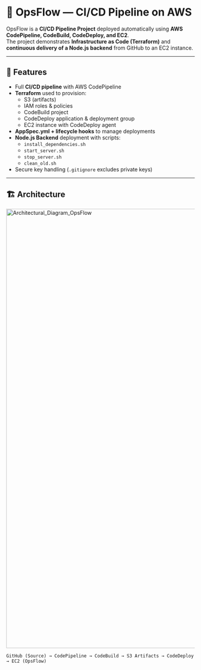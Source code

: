 # 🚀 OpsFlow — CI/CD Pipeline on AWS

OpsFlow is a **CI/CD Pipeline Project** deployed automatically using **AWS CodePipeline, CodeBuild, CodeDeploy, and EC2**.  
The project demonstrates **Infrastructure as Code (Terraform)** and **continuous delivery of a Node.js backend** from GitHub to an EC2 instance.

-------

## 📌 Features
- Full **CI/CD pipeline** with AWS CodePipeline
- **Terraform** used to provision:
  - S3 (artifacts)
  - IAM roles & policies
  - CodeBuild project
  - CodeDeploy application & deployment group
  - EC2 instance with CodeDeploy agent
- **AppSpec.yml + lifecycle hooks** to manage deployments
- **Node.js Backend** deployment with scripts:
  - `install_dependencies.sh`
  - `start_server.sh`
  - `stop_server.sh`
  - `clean_old.sh`
- Secure key handling (`.gitignore` excludes private keys)

---

## 🏗️ Architecture
<img width="1308" height="1175" alt="Architectural_Diagram_OpsFlow" src="https://github.com/user-attachments/assets/a13d9fb0-2f81-4907-8216-549e2e326613" />

```text
GitHub (Source) → CodePipeline → CodeBuild → S3 Artifacts → CodeDeploy → EC2 (OpsFlow)
